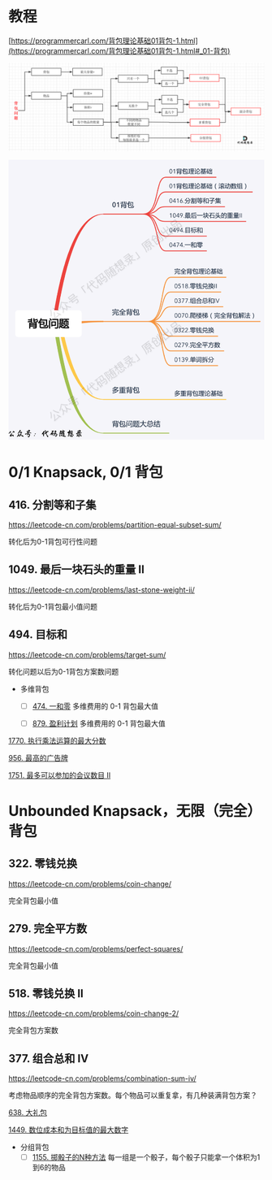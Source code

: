 

# 教程

[https://programmercarl.com/背包理论基础01背包-1.html](https://programmercarl.com/背包理论基础01背包-1.html#_01-背包)

![](../images/image_V1QdMtsOrK.png)

![](../images/image_vjX4BYARod.png)


# 0/1 Knapsack, 0/1 背包

## 416. 分割等和子集
https://leetcode-cn.com/problems/partition-equal-subset-sum/

转化后为0-1背包可行性问题

## 1049. 最后一块石头的重量 II
https://leetcode-cn.com/problems/last-stone-weight-ii/

转化后为0-1背包最小值问题

## 494. 目标和
https://leetcode-cn.com/problems/target-sum/

转化问题以后为0-1背包方案数问题

-   多维背包
    -   [ ] [474. 一和零](https://leetcode-cn.com/problems/ones-and-zeroes/)                                                                         多维费用的 0-1 背包最大值
    -   [ ] [879. 盈利计划](https://leetcode-cn.com/problems/profitable-schemes/)                                                                      多维费用的 0-1 背包最大值





[1770. 执行乘法运算的最大分数](https://leetcode-cn.com/problems/maximum-score-from-performing-multiplication-operations/)

[956. 最高的广告牌](https://leetcode-cn.com/problems/tallest-billboard/)

[1751. 最多可以参加的会议数目 II](https://leetcode-cn.com/problems/maximum-number-of-events-that-can-be-attended-ii/)





# Unbounded Knapsack，无限（完全）背包

## 322. 零钱兑换
https://leetcode-cn.com/problems/coin-change/

完全背包最小值

## 279. 完全平方数
https://leetcode-cn.com/problems/perfect-squares/

完全背包最小值

## 518. 零钱兑换 II
https://leetcode-cn.com/problems/coin-change-2/

完全背包方案数

## 377. 组合总和 Ⅳ
https://leetcode-cn.com/problems/combination-sum-iv/

考虑物品顺序的完全背包方案数。每个物品可以重复拿，有几种装满背包方案？







[638. 大礼包](https://leetcode-cn.com/problems/shopping-offers/)

[1449. 数位成本和为目标值的最大数字](https://leetcode-cn.com/problems/form-largest-integer-with-digits-that-add-up-to-target/)

-   分组背包
    -   [ ] [1155. 掷骰子的N种方法](https://leetcode-cn.com/problems/number-of-dice-rolls-with-target-sum/)   每一组是一个骰子，每个骰子只能拿一个体积为1到6的物品
